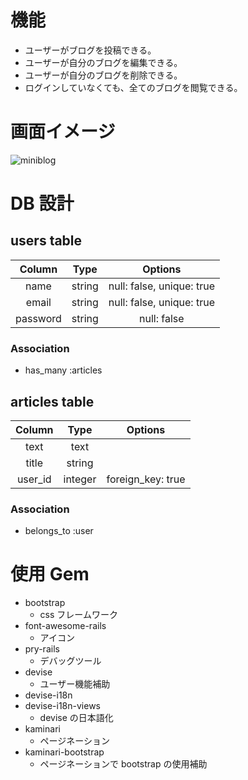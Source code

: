 # 機能

- ユーザーがブログを投稿できる。
- ユーザーが自分のブログを編集できる。
- ユーザーが自分のブログを削除できる。
- ログインしていなくても、全てのブログを閲覧できる。

# 画面イメージ

![miniblog](https://user-images.githubusercontent.com/40832190/62202310-075ce080-b3c4-11e9-9b6f-8b53010d2ddb.png)

# DB 設計

## users table

|  Column  |  Type  |          Options          |
| :------: | :----: | :-----------------------: |
|   name   | string | null: false, unique: true |
|  email   | string | null: false, unique: true |
| password | string |        null: false        |

### Association

- has_many :articles

## articles table

| Column  |  Type   |      Options      |
| :-----: | :-----: | :---------------: |
|  text   |  text   |                   |
|  title  | string  |                   |
| user_id | integer | foreign_key: true |

### Association

- belongs_to :user

# 使用 Gem

- bootstrap
  - css フレームワーク
- font-awesome-rails
  - アイコン
- pry-rails
  - デバッグツール
- devise
  - ユーザー機能補助
- devise-i18n
- devise-i18n-views
  - devise の日本語化
- kaminari
  - ページネーション
- kaminari-bootstrap
  - ページネーションで bootstrap の使用補助
